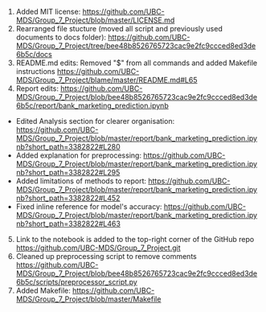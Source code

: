 1. Added MIT license: https://github.com/UBC-MDS/Group_7_Project/blob/master/LICENSE.md
2. Rearranged file stucture (moved all script and previously used documents to docs folder): https://github.com/UBC-MDS/Group_7_Project/tree/bee48b8526765723cac9e2fc9ccced8ed3de6b5c/docs 
3. README.md edits: Removed "$" from all commands and added Makefile instructions https://github.com/UBC-MDS/Group_7_Project/blame/master/README.md#L65
4. Report edits: https://github.com/UBC-MDS/Group_7_Project/blob/bee48b8526765723cac9e2fc9ccced8ed3de6b5c/report/bank_marketing_prediction.ipynb 
  - Edited Analysis section for clearer organisation: https://github.com/UBC-MDS/Group_7_Project/blob/master/report/bank_marketing_prediction.ipynb?short_path=3382822#L280
  - Added explanation for preprocessing: https://github.com/UBC-MDS/Group_7_Project/blob/master/report/bank_marketing_prediction.ipynb?short_path=3382822#L295
  - Added limitations of methods to report: https://github.com/UBC-MDS/Group_7_Project/blob/master/report/bank_marketing_prediction.ipynb?short_path=3382822#L452
  - Fixed inline reference for model's accuracy: https://github.com/UBC-MDS/Group_7_Project/blob/master/report/bank_marketing_prediction.ipynb?short_path=3382822#L463
5. Link to the notebook is added to the top-right corner of the GitHub repo https://github.com/UBC-MDS/Group_7_Project.git
6. Cleaned up preprocessing script to remove comments https://github.com/UBC-MDS/Group_7_Project/blob/bee48b8526765723cac9e2fc9ccced8ed3de6b5c/scripts/preprocessor_script.py
7. Added Makefile: https://github.com/UBC-MDS/Group_7_Project/blob/master/Makefile 

